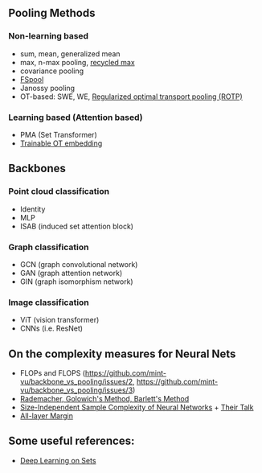 ## Pooling Methods
### Non-learning based
* sum, mean, generalized mean
* max, n-max pooling, [recycled max](https://openaccess.thecvf.com/content/CVPR2022/html/Chen_Why_Discard_if_You_Can_Recycle_A_Recycling_Max_Pooling_CVPR_2022_paper.html)
* covariance pooling
* [FSpool](https://github.com/Cyanogenoid/fspool)
* Janossy pooling
* OT-based: SWE, WE, [Regularized optimal transport pooling (ROTP)](https://arxiv.org/pdf/2212.06339.pdf)
### Learning based (Attention based)
* PMA (Set Transformer)
* [Trainable OT embedding](https://openreview.net/forum?id=ZK6vTvb84s)
## Backbones
### Point cloud classification
* Identity
* MLP
* ISAB (induced set attention block)
### Graph classification
* GCN (graph convolutional network)
* GAN (graph attention network)
* GIN (graph isomorphism network)
### Image classification
* ViT (vision transformer)
* CNNs (i.e. ResNet)
## On the complexity measures for Neural Nets
* FLOPs and FLOPS (https://github.com/mint-vu/backbone_vs_pooling/issues/2, https://github.com/mint-vu/backbone_vs_pooling/issues/3)
* [Rademacher, Golowich's Method, Barlett's Method](https://github.com/mint-vu/backbone_vs_pooling/issues/1)
* [Size-Independent Sample Complexity of Neural Networks](https://arxiv.org/abs/1712.06541) + [Their Talk](https://www.youtube.com/watch?v=3nhavy2sUEA)
* [All-layer Margin](https://openreview.net/pdf?id=HJe_yR4Fwr)
## Some useful references: 

* [Deep Learning on Sets](https://fabianfuchsml.github.io/learningonsets/#fn:limitations_result)


